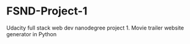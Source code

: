# FSND-Project-1
Udacity full stack web dev nanodegree project 1.  Movie trailer website generator in Python
